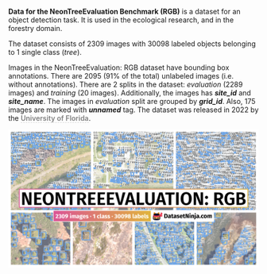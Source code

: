 **Data for the NeonTreeEvaluation Benchmark (RGB)** is a dataset for an object detection task. It is used in the ecological research, and in the forestry domain. 

The dataset consists of 2309 images with 30098 labeled objects belonging to 1 single class (*tree*).

Images in the NeonTreeEvaluation: RGB dataset have bounding box annotations. There are 2095 (91% of the total) unlabeled images (i.e. without annotations). There are 2 splits in the dataset: *evaluation* (2289 images) and *training* (20 images). Additionally, the images has ***site_id*** and ***site_name***. The images in *evaluation* split are grouped by ***grid_id***. Also, 175 images are marked with ***unnamed*** tag. The dataset was released in 2022 by the <span style="font-weight: 600; color: grey; border-bottom: 1px dashed #d3d3d3;">University of Florida</span>.

<img src="https://github.com/dataset-ninja/neon-tree/raw/main/visualizations/poster.png">
